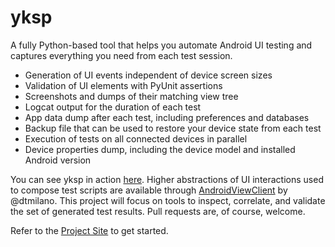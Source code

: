 yksp
====

A fully Python-based tool that helps you automate Android UI testing and captures everything you need from each test session.

* Generation of UI events independent of device screen sizes
* Validation of UI elements with PyUnit assertions
* Screenshots and dumps of their matching view tree
* Logcat output for the duration of each test
* App data dump after each test, including preferences and databases
* Backup file that can be used to restore your device state from each test
* Execution of tests on all connected devices in parallel
* Device properties dump, including the device model and installed Android version

You can see yksp in action [here](https://www.facebook.com/video.php?v=688024157960505). Higher abstractions of UI interactions used to compose test scripts are available through [AndroidViewClient](https://github.com/dtmilano/AndroidViewClient) by @dtmilano. This project will focus on tools to inspect, correlate, and validate the set of generated test results. Pull requests are, of course, welcome.

Refer to the [Project Site](http://benhylau.github.io/yksp) to get started.
